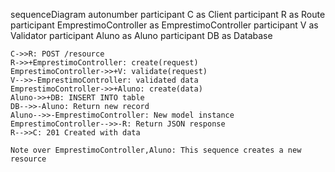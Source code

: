 sequenceDiagram
    autonumber
    participant C as Client
    participant R as Route
    participant EmprestimoController as EmprestimoController
    participant V as Validator
    participant Aluno as Aluno
    participant DB as Database
    
    C->>R: POST /resource
    R->>+EmprestimoController: create(request)
    EmprestimoController->>+V: validate(request)
    V-->>-EmprestimoController: validated data
    EmprestimoController->>+Aluno: create(data)
    Aluno->>+DB: INSERT INTO table
    DB-->>-Aluno: Return new record
    Aluno-->>-EmprestimoController: New model instance
    EmprestimoController-->>-R: Return JSON response
    R-->>C: 201 Created with data
    
    Note over EmprestimoController,Aluno: This sequence creates a new resource
  